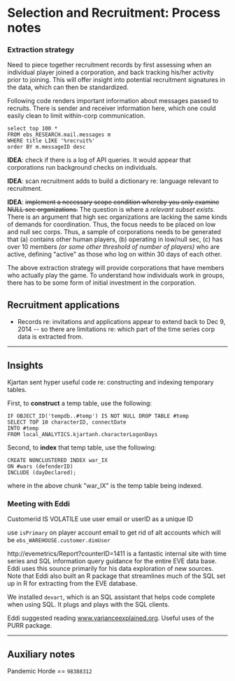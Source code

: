# Selection and Recruitment: Process notes

### Extraction strategy

Need to piece together recruitment records by first assessing when an individual player joined a corporation, and back tracking his/her activity prior to joining. This will offer insight into potential recruitment signatures in the data, which can then be standardized.


Following code renders important information about messages passed to recruits. There is sender and receiver information here, which one could easily clean to limit within-corp communication.

    select top 100 *
    FROM ebs_RESEARCH.mail.messages m
    WHERE title LIKE '%recruit%'
    order BY m.messageID desc

**IDEA**: check if there is a log of API queries. It would appear that corporations run background checks on individuals.

**IDEA**: scan recruitment adds to build a dictionary re: language relevant to recruitment.

**IDEA**: <s>implement a necessary scope condition whereby you only examine NULL sec organizations.</s> The question is where a _relevant subset exists_. There is an argument that high sec organizations are lacking the same kinds of demands for coordination. Thus, the focus needs to be placed on low and null sec corps. Thus, a sample of corporations needs to be generated that (a) contains other human players, (b) operating in low/null sec, (c) has over 10 members _(or some other threshold of number of players)_ who are active, defining "active" as those who log on within 30 days of each other.

The above extraction strategy will provide corporations that have members who actually play the game. To understand how individuals work in groups, there has to be some form of initial investment in the corporation.

## Recruitment applications

- Records re: invitations and applications appear to extend back to Dec 9, 2014 -- so there are limitations re: which part of the time series corp data is extracted from.




----------------------------------------------------------------

## Insights

Kjartan sent hyper useful code re: constructing and indexing temporary tables.

First, to **construct** a temp table, use the following:

    IF OBJECT_ID('tempdb..#temp') IS NOT NULL DROP TABLE #temp
    SELECT TOP 10 characterID, connectDate
    INTO #temp
    FROM local_ANALYTICS.kjartanh.characterLogonDays

Second, to **index** that temp table, use the following:

    CREATE NONCLUSTERED INDEX war_IX
    ON #wars (defenderID)
    INCLUDE (dayDeclared);

where in the above chunk "war_IX" is the temp table being indexed.

### Meeting with Eddi

Customerid IS VOLATILE  use user email or userID as a unique ID

use `isPrimary` on player account email to get rid of alt accounts which will be `ebs_WAREHOUSE.customer.dimUser`

http://evemetrics/Report?counterID=1411 is a fantastic internal site with time series and SQL information query guidance for the entire EVE data base. Eddi uses this sounce primarily for his data exploration of new sources. Note that Eddi also built an R package that streamlines much of the SQL set up in R for extracting from the EVE database.

We installed `devart`, which is an SQL assistant that helps code complete when using SQL. It plugs and plays with the SQL clients.

Eddi suggested reading www.varianceexplained.org. Useful uses of the PURR package.

----------------------------------------------------------------

## Auxiliary notes

Pandemic Horde == `98388312`
